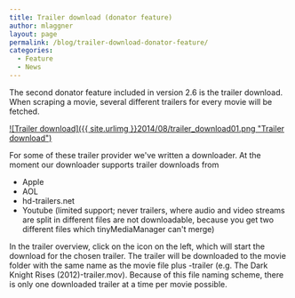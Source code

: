 ```yaml
---
title: Trailer download (donator feature)
author: mlaggner
layout: page
permalink: /blog/trailer-download-donator-feature/
categories:
  - Feature
  - News
---
```

The second donator feature included in version 2.6 is the trailer download. When scraping a movie, several different trailers for every movie will be fetched.<!--more-->

<a class="fancybox" href="{{ site.urlimg }}2014/08/trailer_download01.png" rel="post" title="Trailer download">
![Trailer download]({{ site.urlimg }}2014/08/trailer_download01.png "Trailer download")
</a>

For some of these trailer provider we've written a downloader. At the moment our downloader supports trailer downloads from

  * Apple
  * AOL
  * hd-trailers.net
  * Youtube (limited support; never trailers, where audio and video streams are split in different files are not downloadable, because you get two different files which tinyMediaManager can't merge)

In the trailer overview, click on the icon on the left, which will start the download for the chosen trailer. The trailer will be downloaded to the movie folder with the same name as the movie file plus -trailer (e.g. The Dark Knight Rises (2012)-trailer.mov). Because of this file naming scheme, there is only one downloaded trailer at a time per movie possible.
